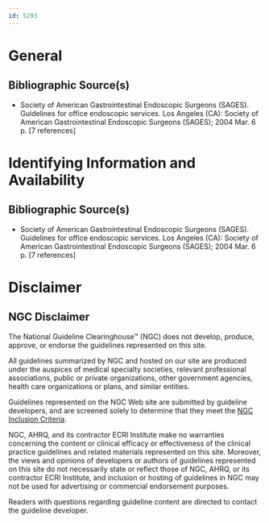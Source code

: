 ```yaml
---
id: 5293
---
```


# General

## Bibliographic Source(s)

- Society of American Gastrointestinal Endoscopic Surgeons (SAGES). Guidelines for office endoscopic services. Los Angeles (CA): Society of American Gastrointestinal Endoscopic Surgeons (SAGES); 2004 Mar. 6 p. [7 references]

# Identifying Information and Availability

## Bibliographic Source(s)

- Society of American Gastrointestinal Endoscopic Surgeons (SAGES). Guidelines for office endoscopic services. Los Angeles (CA): Society of American Gastrointestinal Endoscopic Surgeons (SAGES); 2004 Mar. 6 p. [7 references]

# Disclaimer

## NGC Disclaimer

The National Guideline Clearinghouse™ (NGC) does not develop, produce, approve, or endorse the guidelines represented on this site.

All guidelines summarized by NGC and hosted on our site are produced under the auspices of medical specialty societies, relevant professional associations, public or private organizations, other government agencies, health care organizations or plans, and similar entities.

Guidelines represented on the NGC Web site are submitted by guideline developers, and are screened solely to determine that they meet the [NGC Inclusion Criteria](/help-and-about/summaries/inclusion-criteria).

NGC, AHRQ, and its contractor ECRI Institute make no warranties concerning the content or clinical efficacy or effectiveness of the clinical practice guidelines and related materials represented on this site. Moreover, the views and opinions of developers or authors of guidelines represented on this site do not necessarily state or reflect those of NGC, AHRQ, or its contractor ECRI Institute, and inclusion or hosting of guidelines in NGC may not be used for advertising or commercial endorsement purposes.

Readers with questions regarding guideline content are directed to contact the guideline developer.

